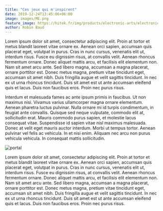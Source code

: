 ```yaml
---
title: "Ces jeux qui m'inspirent"
date: 2019-12-24T13:45:06+06:00
image: images/ME.png
feature_image: https://hitek.fr/img/products/electronic-arts/electronic-arts-mirrors-edge/electronic-arts-mirrors-edge-cover.jpg
author: Robin Baud
---
```

Lorem ipsum dolor sit amet, consectetur adipiscing elit. Proin at tortor et metus blandit laoreet vitae ornare ex. Aenean orci sapien, accumsan quis placerat eget, volutpat in purus. Cras in nunc cursus, venenatis elit ut, interdum risus. Fusce eu dignissim risus, at convallis velit. Aenean rhoncus fermentum ornare. Donec aliquet mattis arcu, et facilisis elit elementum non. Nam sit amet arcu ante. Sed libero magna, accumsan a magna placerat, ornare porttitor est. Donec metus magna, pretium vitae tincidunt eget, accumsan sit amet nibh. Duis fringilla augue et velit sagittis tincidunt. In nec ex ut urna rhoncus tincidunt. Duis sit amet est ut ante accumsan eleifend quis et lacus. Duis non faucibus eros. Proin nec purus risus.

Interdum et malesuada fames ac ante ipsum primis in faucibus. Ut non maximus nisi. Vivamus varius ullamcorper magna ornare elementum. Aenean pharetra luctus pulvinar. Nulla ornare mi id turpis condimentum, in feugiat ante convallis. Quisque sed neque vulputate, commodo elit at, sollicitudin erat. Mauris commodo purus sapien, et molestie lacus consequat vitae. Suspendisse id sapien vitae nisl maximus malesuada. Donec at velit eget mauris auctor interdum. Morbi ut tempus tortor. Aenean pulvinar vel felis ac vehicula. In et nisi enim. Aliquam nec arcu non purus vehicula vehicula. In consequat mattis sollicitudin.


![portal](https://tevisthompson.com/wp-content/uploads/2011/06/some-lunatic.jpg)


Lorem ipsum dolor sit amet, consectetur adipiscing elit. Proin at tortor et metus blandit laoreet vitae ornare ex. Aenean orci sapien, accumsan quis placerat eget, volutpat in purus. Cras in nunc cursus, venenatis elit ut, interdum risus. Fusce eu dignissim risus, at convallis velit. Aenean rhoncus fermentum ornare. Donec aliquet mattis arcu, et facilisis elit elementum non. Nam sit amet arcu ante. Sed libero magna, accumsan a magna placerat, ornare porttitor est. Donec metus magna, pretium vitae tincidunt eget, accumsan sit amet nibh. Duis fringilla augue et velit sagittis tincidunt. In nec ex ut urna rhoncus tincidunt. Duis sit amet est ut ante accumsan eleifend quis et lacus. Duis non faucibus eros. Proin nec purus risus.
